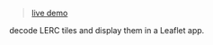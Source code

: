 > [live demo](http://jgravois.github.io/lerc-leaflet/)

decode LERC tiles and display them in a Leaflet app.
